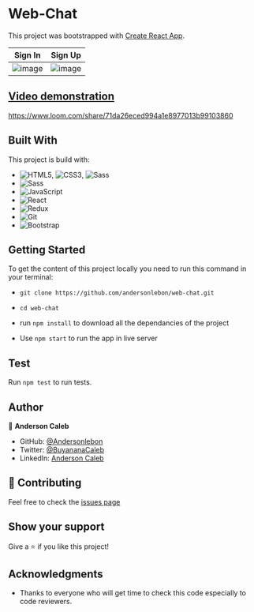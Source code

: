 # Web-Chat

This project was bootstrapped with [Create React App](https://github.com/facebook/create-react-app).

Sign In | Sign Up
-----|----
![image](https://user-images.githubusercontent.com/65068771/158721008-1e44f30e-2b72-403a-be66-50953f4bde8b.png) | ![image](https://user-images.githubusercontent.com/65068771/158721130-9c315713-88d9-43d4-8c60-a6e654a7051f.png)

## [Video demonstration](https://www.loom.com/share/71da26eced994a1e8977013b99103860)
https://www.loom.com/share/71da26eced994a1e8977013b99103860

## Built With

This project is build with:

- ![HTML5](https://img.shields.io/badge/-HTML5-000000?style=flat&logo=html5&logoColor=ffffff&labelColor=E34F26), ![CSS3](https://img.shields.io/badge/-CSS3-000000?style=flat&logo=css3&logoColor=ffffff&labelColor=1572B6), ![Sass](https://img.shields.io/badge/-Sass-000000?style=flat&logo=sass&logoColor=ffffff&labelColor=%23CC6699)
- ![Sass](https://img.shields.io/badge/-Sass-000000?style=flat&logo=sass&logoColor=ffffff&labelColor=%23CC6699)
- ![JavaScript](https://img.shields.io/badge/-JavaScript-000000?style=flat&logo=javascript)
- ![React](https://img.shields.io/badge/-React-000000?style=flat&logo=react)
- ![Redux](https://img.shields.io/badge/-Redux-000000?style=flat&logo=redux&logoColor=764ABC&labelColor=ffffff)
- ![Git](https://img.shields.io/badge/-Git-000000?style=flat&logo=git&logoColor=F05032&labelColor=ffffff)
- ![Bootstrap](https://img.shields.io/badge/-Bootstrap-000000?style=flat&logo=bootstrap&logoColor=ffffff&labelColor=563D7C)

## Getting Started

To get the content of this project locally you need to run this command in your terminal:

- `git clone https://github.com/andersonlebon/web-chat.git`
- `cd web-chat`
-  run `npm install` to download all the dependancies of the project

- Use `npm start` to run the app in live server

## Test

Run `npm test` to run tests.


## Author

👤 **Anderson Caleb**

- GitHub: [@Andersonlebon](https://github.com/andersonlebon)
- Twitter: [@BuyananaCaleb](https://twitter.com/BuyananaCaleb)
- LinkedIn: [Anderson Caleb](https://www.linkedin.com/in/anderson-caleb-915343209/)

## :handshake: Contributing

Feel free to check the [issues page](https://github.com/andersonlebon/web-chat/issues)

## Show your support

Give a :star: if you like this project!

## Acknowledgments

- Thanks to everyone who will get time to check this code especially to code reviewers.
